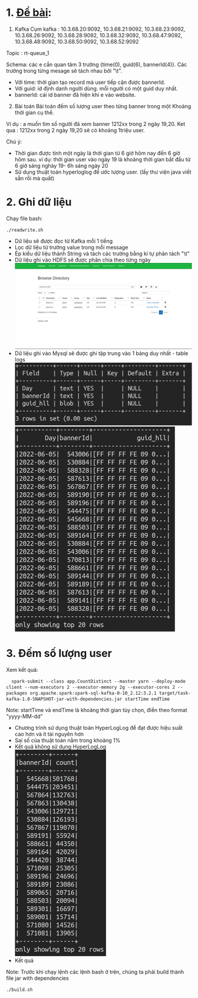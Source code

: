 # 1. [Đề bài](TaskKafka.txt):
1. Kafka
   Cụm kafka : 10.3.68.20:9092, 10.3.68.21:9092, 10.3.68.23:9092, 10.3.68.26:9092, 10.3.68.28:9092, 10.3.68.32:9092, 10.3.68.47:9092, 10.3.68.48:9092, 10.3.68.50:9092, 10.3.68.52:9092

Topic : rt-queue_1

Schema: các e cần quan tâm 3 trường {time(0), guid(6), bannerId(4)}. Các trường trong từng mesage sẽ tách nhau bởi "\t".

*   Với time: thời gian tạo record mà user tiếp cận được bannerId.
*   Với guid: id  định danh người dùng. mỗi người có một guid duy nhất.
*   bannerId: cái id banner đã hiện khi e vào website.
2. Bài toán
   Bài toán đếm số lượng user theo từng banner trong một Khoảng thời gian cụ thể.

Ví dụ : a muốn tìm số người đã xem banner 1212xx trong 2 ngày 19,20.
Ket qua : 1212xx trong 2 ngày 19,20 sẽ có khoảng 1triệu user.

Chú ý:
* Thời gian được tính một ngày là thời gian từ 6 giờ hôm nay đến 6 giờ hôm sau. ví dụ: thời gian user vào ngày 19 là khoảng thời gian bắt đầu từ 6 giờ sáng nghày 19- 6h sáng ngày 20
* Sừ dụng thuật toán hyperloglog để ước lượng user. (lấy thư viện java viết sẵn rồi mà quất)

# 2. Ghi dữ liệu
Chạy file bash:

```
./readwrite.sh
```

- Dữ liệu sẽ được đọc từ Kafka mỗi 1 tiếng
- Lọc dữ liệu từ trường value trong mỗi message
- Ép kiểu dữ liệu thành String và tách các trường bằng kí tự phân tách "\t"
- Dữ liệu ghi vào HDFS sẽ được phân chia theo từng ngày
    ![imae](hdfs.png)
- Dữ liệu ghi vào Mysql sẽ được ghi tập trung vào 1 bảng duy nhất - table logs
  ![image](desc_logs.png)
  ![image](data_at_mysql.png)

# 3. Đếm số lượng user
Xem kết quả:

```
  spark-submit --class app.CountDistinct --master yarn --deploy-mode client --num-executors 2 --executor-memory 2g --executor-cores 2 --packages org.apache.spark:spark-sql-kafka-0-10_2.12:3.2.1 target/task-kafka-1.0-SNAPSHOT-jar-with-dependencies.jar startTime endTime
```
Note: startTime và endTime là khoảng thời gian tùy chọn, điền theo format "yyyy-MM-dd"

- Chương trình sử dụng thuật toán HyperLogLog để đạt được hiệu suất cao hơn và ít tài nguyên hơn
- Sai số của thuật toán nằm trong khoảng 1%
- Kết quả không sử dụng HyperLogLog
![image](not_HyperLogLog.png)
- Kết quả 


Note: Trước khi chạy lệnh các lệnh bash ở trên, chúng ta phải build thành file jar with dependencies
```aidl
./build.sh
```
